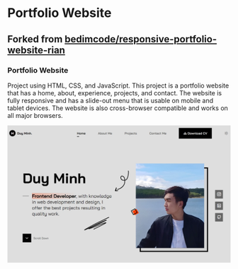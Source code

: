# Portfolio Website

## Forked from [bedimcode/responsive-portfolio-website-rian](https://github.com/bedimcode/responsive-portfolio-website-rian)
### Portfolio Website

Project using HTML, CSS, and JavaScript. This project is a portfolio website that has a home, about, experience, projects, and contact. The website is fully responsive and has a slide-out menu that is usable on mobile and tablet devices. The website is also cross-browser compatible and works on all major browsers.


![preview img](/review-website.jpeg)
